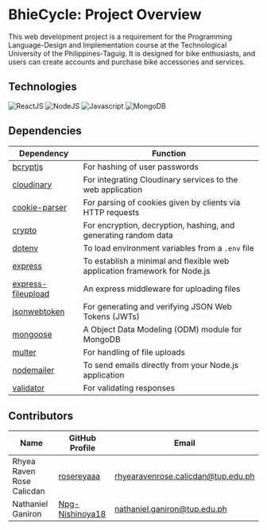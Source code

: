 # BhieCycle: Project Overview
This web development project is a requirement for the Programming Language-Design and Implementation course at the Technological University of the Philippines-Taguig. It is designed for bike enthusiasts, and users can create accounts and purchase bike accessories and services. 

## Technologies
![ReactJS](https://img.shields.io/badge/React-0E39A9.svg?style=for-the-badge&logo=React&logoColor=white)
![NodeJS](https://img.shields.io/badge/Node.js-339933.svg?style=for-the-badge&logo=nodedotjs&logoColor=white)
![Javascript](https://img.shields.io/badge/JavaScript-F7DF1E.svg?style=for-the-badge&logo=JavaScript&logoColor=black)
![MongoDB](https://img.shields.io/badge/MongoDB-47A248.svg?style=for-the-badge&logo=MongoDB&logoColor=white)

## Dependencies
| Dependency                                                             | Function                                                                   |
| ---------------------------------------------------------------------- | -------------------------------------------------------------------------- |
| [bcryptjs](https://www.npmjs.com/package/bcrypt)                       | For hashing of user passwords                                              |
| [cloudinary](https://www.npmjs.com/package/cloudinary)                 | For integrating Cloudinary services to the web application                 |
| [cookie-parser](https://www.npmjs.com/package/cookie-parser)           | For parsing of cookies given by clients via HTTP requests                  |
| [crypto](https://www.npmjs.com/package/dotenv)                         | For encryption, decryption, hashing, and generating random data            |
| [dotenv](https://www.npmjs.com/package/dotenv)                         | To load environment variables from a `.env` file                           |
| [express](https://www.npmjs.com/package/express)                       | To establish a minimal and flexible web application framework for Node.js  |
| [express-fileupload](https://www.npmjs.com/package/express-fileupload) | An express middleware for uploading files                                  |
| [jsonwebtoken](https://www.npmjs.com/package/jsonwebtoken)             | For generating and verifying JSON Web Tokens (JWTs)                        |
| [mongoose](https://www.npmjs.com/package/mongoose)                     | A Object Data Modeling (ODM) module for MongoDB                            |
| [multer](https://www.npmjs.com/package/multer)                         | For handling of file uploads                                               |
| [nodemailer](https://www.npmjs.com/package/nodemailer)                 | To send emails directly from your Node.js application                      |
| [validator](https://www.npmjs.com/package/validator)                   | For validating responses                                                   |

## Contributors
| Name                      | GitHub Profile                                        |  Email                              |
| ------------------------- | ----------------------------------------------------- | ----------------------------------- |
| Rhyea Raven Rose Calicdan | [rosereyaaa](https://github.com/rosereyaaa)           |  rhyearavenrose.calicdan@tup.edu.ph |
| Nathaniel Ganiron         | [Npg-Nishinoya18](https://github.com/Npg-Nishinoya18) |  nathaniel.ganiron@tup.edu.ph       |
